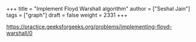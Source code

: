 +++
title = "Implement Floyd Warshall algorithm"
author = ["Seshal Jain"]
tags = ["graph"]
draft = false
weight = 2331
+++

<https://practice.geeksforgeeks.org/problems/implementing-floyd-warshall/0>
